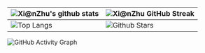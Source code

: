 | ![Xi@nZhu's github stats](https://github-readme-stats.vercel.app/api?username=websmartdream&show_icons=true&theme=tokyonight) | ![Xi@nZhu GitHub Streak](https://github-readme-streak-stats.herokuapp.com/?user=websmartdream&theme=tokyonight) |
| --- | --- |
| ![Top Langs](https://github-readme-stats.vercel.app/api/top-langs/?username=websmartdream&theme=tokyonight) | ![Github Stars](https://github-readme-stats.vercel.app/api?username=websmartdream&show_icons=true&locale=en&count_private=true&hide_rank=true&custom_title=My%20GitHub%20Stats&disable_animations=true&theme=tokyonight) |


<p align="centre">
  
![GitHub Activity Graph](https://activity-graph.herokuapp.com/graph?username=websmartdream&bg_color=000000&color=4fff67&line=4fff67&point=ffffff&area=true&hide_border=true)  </p>

